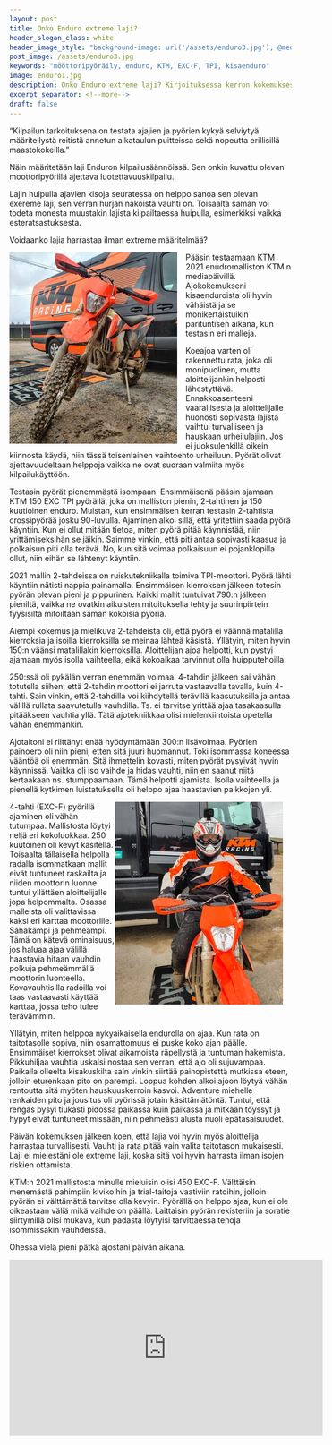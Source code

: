 ```yaml
---
layout: post
title: Onko Enduro extreme laji?
header_slogan_class: white
header_image_style: "background-image: url('/assets/enduro3.jpg'); @media (min-width: 1062px) {background-position: center bottom;}"
post_image: /assets/enduro3.jpg
keywords: "mööttoripyöräily, enduro, KTM, EXC-F, TPI, kisaenduro"
image: enduro1.jpg
description: Onko Enduro extreme laji? Kirjoituksessa kerron kokemuksestani, kun pääsin parin tunnin ajan testaamaan KTM:n vuoden 2021 malliston enduroita.
excerpt_separator: <!--more-->
draft: false
---
```


“Kilpailun tarkoituksena on testata ajajien ja pyörien kykyä selviytyä 
määritellystä reitistä annetun aikataulun puitteissa sekä nopeutta 
erillisillä maastokokeilla.”

Näin määritetään laji Enduron kilpailusäännöissä. Sen onkin kuvattu 
olevan moottoripyörillä ajettava luotettavuuskilpailu.

Lajin huipulla ajavien kisoja seuratessa on helppo sanoa sen olevan 
exereme laji, sen verran hurjan näköistä vauhti on. <!--more-->Toisaalta saman voi 
todeta monesta muustakin lajista kilpailtaessa huipulla, esimerkiksi 
vaikka esteratsastuksesta.

Voidaanko lajia harrastaa ilman extreme määritelmää?

<img src="/assets/enduro1.jpg" style="float: left; padding-right: 15px;" />


Pääsin testaamaan KTM 2021 enudromalliston KTM:n mediapäivillä. 
Ajokokemukseni kisaenduroista oli hyvin vähäistä ja se monikertaistuikin 
parituntisen aikana, kun testasin eri malleja.

Koeajoa varten oli rakennettu rata, joka oli monipuolinen, mutta 
aloittelijankin helposti lähestyttävä. Ennakkoasenteeni vaarallisesta ja 
aloittelijalle huonosti sopivasta lajista vaihtui turvalliseen ja 
hauskaan urheilulajiin. Jos ei juoksulenkillä oikein kiinnosta käydä, 
niin tässä toisenlainen vaihtoehto urheiluun. Pyörät olivat 
ajettavuudeltaan helppoja vaikka ne ovat suoraan valmiita myös 
kilpailukäyttöön.

Testasin pyörät pienemmästä isompaan. Ensimmäisenä pääsin ajamaan KTM 
150 EXC TPI pyörällä, joka on malliston pienin, 2-tahtinen ja 150 
kuutioinen enduro. Muistan, kun ensimmäisen kerran testasin 2-tahtista 
crossipyörää josku 90-luvulla. Ajaminen alkoi sillä, että yritettiin 
saada pyörä käyntiin. Kun ei ollut mitään tietoa, miten pyörä pitää 
käynnistää, niin yrittämiseksihän se jäikin. Saimme vinkin, että piti 
antaa sopivasti kaasua ja polkaisun piti olla terävä. No, kun sitä 
voimaa polkaisuun ei pojanklopilla ollut, niin eihän se lähtenyt 
käyntiin.

2021 mallin 2-tahdeissa on ruiskutekniikalla toimiva TPI-moottori. Pyörä 
lähti käyntiin nätisti nappia painamalla. Ensimmäisen kierroksen jälkeen 
totesin pyörän olevan pieni ja pippurinen. Kaikki mallit tuntuivat 790:n 
jälkeen pieniltä, vaikka ne ovatkin aikuisten mitoituksella tehty ja 
suurinpiirtein fyysisiltä mitoiltaan saman kokoisia pyöriä.

Aiempi kokemus ja mielikuva 2-tahdeista oli, että pyörä ei väännä 
matalilla kierroksia ja isoilla kierroksilla se meinaa lähteä käsistä. 
Yllätyin, miten hyvin 150:n väänsi matalillakin kierroksilla. 
Aloittelijan ajoa helpotti, kun pystyi ajamaan myös isolla vaihteella, 
eikä kokoaikaa tarvinnut olla huipputehoilla.

250:ssä oli pykälän verran enemmän voimaa. 4-tahdin jälkeen sai vähän 
totutella siihen, että 2-tahdin moottori ei jarruta vastaavalla tavalla, 
kuin 4-tahti. Sain vinkin, että 2-tahdilla voi kiihdytellä terävillä 
kaasutuksilla ja antaa välillä rullata saavutetulla vauhdilla. Ts. ei 
tarvitse yrittää ajaa tasakaasulla pitääkseen vauhtia yllä. Tätä 
ajotekniikkaa olisi mielenkiintoista opetella vähän enemmänkin.

Ajotaitoni ei riittänyt enää hyödyntämään 300:n lisävoimaa. Pyörien 
painoero oli niin pieni, etten sitä juuri huomannut. Toki isommassa 
koneessa vääntöä oli enemmän. Sitä ihmettelin kovasti, miten pyörät 
pysyivät hyvin käynnissä. Vaikka oli iso vaihde ja hidas vauhti, niin en 
saanut niitä kertaakaan ns. stumppaamaan. Tämä helpotti ajamista. Isolla 
vaihteella ja pienellä kytkimen luistatuksella oli helppo ajaa 
haastavien paikkojen yli.

<img src="/assets/enduro2.jpg" style="float: right; padding-right: 15px;" />

4-tahti (EXC-F) pyörillä ajaminen oli vähän tutumpaa. Mallistosta löytyi 
neljä eri kokoluokkaa. 250 kuutoinen oli kevyt käsitellä. Toisaalta 
tällaisella helpolla radalla isommatkaan mallit eivät tuntuneet 
raskailta ja niiden moottorin luonne tuntui yllättäen aloittelijalle 
jopa helpommalta. Osassa malleista oli valittavissa kaksi eri karttaa 
moottorille. Sähäkämpi ja pehmeämpi. Tämä on kätevä ominaisuus, jos 
haluaa ajaa välillä haastavia hitaan vauhdin polkuja pehmeämmällä 
moottorin luonteella.  Kovavauhtisilla radoilla voi taas vastaavasti 
käyttää karttaa, jossa teho tulee terävämmin.

Yllätyin, miten helppoa nykyaikaisella endurolla on ajaa. Kun rata on 
taitotasolle sopiva, niin osamattomuus ei puske koko ajan päälle. 
Ensimmäiset kierrokset olivat aikamoista räpellystä ja tuntuman 
hakemista. Pikkuhiljaa vauhtia uskalsi nostaa sen verran, että ajo oli 
sujuvampaa. Paikalla olleelta kisakuskilta sain vinkin siirtää 
painopistettä mutkissa eteen, jolloin eturenkaan pito on parempi. Loppua 
kohden alkoi ajoon löytyä vähän rentoutta sitä myöten hauskuuskerroin 
kasvoi. Adventure miehelle renkaiden pito ja jousitus oli pyörissä 
jotain käsittämätöntä. Tuntui, että rengas pysyi tiukasti pidossa 
paikassa kuin paikassa ja mitkään töyssyt ja hypyt eivät tuntuneet 
missään, niin pehmeästi alusta nuoli epätasaisuudet.

Päivän kokemuksen jälkeen koen, että lajia voi hyvin myös aloittelija 
harrastaa turvallisesti. Vauhti ja rata pitää vain valita taitotason 
mukaisesti. Laji ei mielestäni ole extreme laji, koska sitä voi hyvin 
harrasta ilman isojen riskien ottamista.

KTM:n 2021 mallistosta minulle mieluisin olisi 450 EXC-F. Välttäisin 
menemästä pahimpiin kivikoihin ja trial-taitoja vaativiin ratoihin, 
jolloin pyörän ei välttämättä tarvitse olla kevyin. Pyörällä on helppo 
ajaa, kun ei ole oikeastaan väliä mikä vaihde on päällä. Laittaisin 
pyörän rekisteriin ja soratie siirtymillä olisi mukava, kun padasta 
löytyisi tarvittaessa tehoja isommissakin vauhdeissa.

Ohessa vielä pieni pätkä ajostani päivän aikana.
<div class="post-video">
     <iframe width="560" height="315"
src="https://www.youtube.com/embed/6yePlEE3Wbo" frameborder="0"
allowfullscreen></iframe>
</div>
<div>&nbsp;</div>

